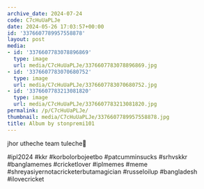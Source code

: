 ```yaml
---
archive_date: 2024-07-24
code: C7cHuUaPLJe
date: 2024-05-26 17:03:57+00:00
id: '3376607789957558878'
layout: post
media:
- id: '3376607783078896869'
  type: image
  url: media/C7cHuUaPLJe/3376607783078896869.jpg
- id: '3376607783070680752'
  type: image
  url: media/C7cHuUaPLJe/3376607783070680752.jpg
- id: '3376607783213081820'
  type: image
  url: media/C7cHuUaPLJe/3376607783213081820.jpg
permalink: /p/C7cHuUaPLJe/
thumbnail: media/C7cHuUaPLJe/3376607789957558878.jpg
title: Album by stonpremi101
---
```


jhor utheche team tuleche💜  
  
#ipl2024 #kkr #korbolorbojeetbo #patcumminsucks #srhvskkr #banglamemes #cricketlover #iplmemes #meme #shreyasiyernotacricketerbutamagician #russeloilup #bangladesh #ilovecricket